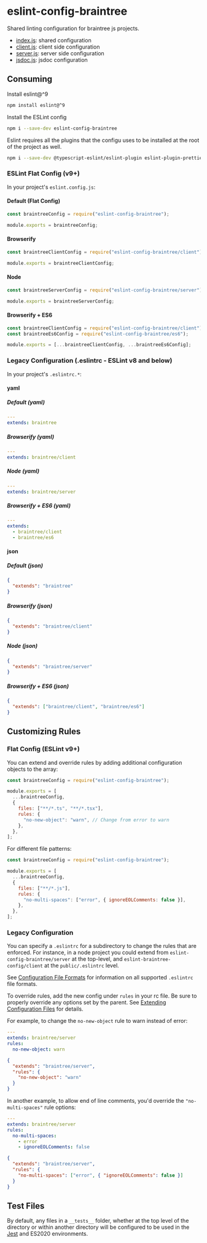 # eslint-config-braintree

Shared linting configuration for braintree js projects.

- [index.js](./index.js): shared configuration
- [client.js](./client.js): client side configuration
- [server.js](./server.js): server side configuration
- [jsdoc.js](./jsdoc.js): jsdoc configuration

## Consuming

Install eslint@^9

```bash
npm install eslint@^9
```

Install the ESLint config

```bash
npm i --save-dev eslint-config-braintree
```

Eslint requires all the plugins that the configu uses to be installed at
the root of the project as well.

```bash
npm i --save-dev @typescript-eslint/eslint-plugin eslint-plugin-prettier
```

### ESLint Flat Config (v9+)

In your project's `eslint.config.js`:

#### Default (Flat Config)

```javascript
const braintreeConfig = require("eslint-config-braintree");

module.exports = braintreeConfig;
```

#### Browserify

```javascript
const braintreeClientConfig = require("eslint-config-braintree/client");

module.exports = braintreeClientConfig;
```

#### Node

```javascript
const braintreeServerConfig = require("eslint-config-braintree/server");

module.exports = braintreeServerConfig;
```

#### Browserify + ES6

```javascript
const braintreeClientConfig = require("eslint-config-braintree/client");
const braintreeEs6Config = require("eslint-config-braintree/es6");

module.exports = [...braintreeClientConfig, ...braintreeEs6Config];
```

### Legacy Configuration (.eslintrc - ESLint v8 and below)

In your project's `.eslintrc.*`:

#### yaml

##### Default (yaml)

```yaml
---
extends: braintree
```

##### Browserify (yaml)

```yaml
---
extends: braintree/client
```

##### Node (yaml)

```yaml
---
extends: braintree/server
```

##### Browserify + ES6 (yaml)

```yaml
---
extends:
  - braintree/client
  - braintree/es6
```

#### json

##### Default (json)

```json
{
  "extends": "braintree"
}
```

##### Browserify (json)

```json
{
  "extends": "braintree/client"
}
```

##### Node (json)

```json
{
  "extends": "braintree/server"
}
```

##### Browserify + ES6 (json)

```json
{
  "extends": ["braintree/client", "braintree/es6"]
}
```

## Customizing Rules

### Flat Config (ESLint v9+)

You can extend and override rules by adding additional configuration objects to the array:

```javascript
const braintreeConfig = require("eslint-config-braintree");

module.exports = [
  ...braintreeConfig,
  {
    files: ["**/*.ts", "**/*.tsx"],
    rules: {
      "no-new-object": "warn", // Change from error to warn
    },
  },
];
```

For different file patterns:

```javascript
const braintreeConfig = require("eslint-config-braintree");

module.exports = [
  ...braintreeConfig,
  {
    files: ["**/*.js"],
    rules: {
      "no-multi-spaces": ["error", { ignoreEOLComments: false }],
    },
  },
];
```

### Legacy Configuration

You can specify a `.eslintrc` for a subdirectory to change the rules
that are enforced. For instance, in a node project you could extend from
`eslint-config-braintree/server` at the top-level, and
`eslint-braintree-config/client` at the `public/.eslintrc` level.

See [Configuration File
Formats](https://eslint.org/docs/user-guide/configuring#configuration-file-formats)
for information on all supported `.eslintrc` file formats.

To override rules, add the new config under `rules` in your rc file. Be
sure to properly override any options set by the parent. See [Extending
Configuration
Files](https://eslint.org/docs/user-guide/configuring#extending-configuration-files)
for details.

For example, to change the `no-new-object` rule to warn instead of
error:

```yaml
---
extends: braintree/server
rules:
  no-new-object: warn
```

```json
{
  "extends": "braintree/server",
  "rules": {
    "no-new-object": "warn"
  }
}
```

In another example, to allow end of line comments, you'd override the
`"no-multi-spaces"` rule options:

```yaml
---
extends: braintree/server
rules:
  no-multi-spaces:
    - error
    - ignoreEOLComments: false
```

```json
{
  "extends": "braintree/server",
  "rules": {
    "no-multi-spaces": ["error", { "ignoreEOLComments": false }]
  }
}
```

## Test Files

By default, any files in a `__tests__` folder, whether at the top level
of the directory or within another directory will be configured to be
used in the [Jest](https://jestjs.io/) and ES2020 environments.
